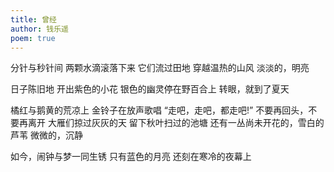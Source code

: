 ```yaml
---
title: 曾经
author: 钱乐遥
poem: true
---
```


分针与秒针间
两颗水滴滚落下来
它们流过田地
穿越温热的山风
淡淡的，明亮

日子陈旧地
开出紫色的小花
银色的幽灵停在野百合上
转眼，就到了夏天

橘红与鹅黄的荒凉上
金铃子在放声歌唱
“走吧，走吧，都走吧!”
不要再回头，不要再离开
大雁们掠过灰灰的天
留下秋叶扫过的池塘
还有一丛尚未开花的，雪白的芦苇
微微的，沉静

如今，闹钟与梦一同生锈
只有蓝色的月亮
还刻在寒冷的夜幕上

